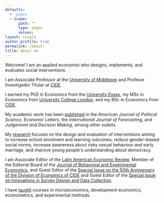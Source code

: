 ```yaml
---
defaults:
  # _pages
  - scope:
      path: ""
      type: pages
      values:
layout: single
author_profile: true
permalink: /about/
title: About me
---
```


Welcome! I am an applied economist who designs, implements, and evaluates social interventions.

I am Associate Professor at the [University of Middlesex](https://www.mdx.ac.uk/) and Profesor Investigador Titular at [CIDE](https://www.cide.edu/).

I earned my PhD in Economics from the [University Essex](https://www.essex.ac.uk/), my MSc in Economics from [University College London](https://www.ucl.ac.uk/), and my BSc in Economics from [CIDE](https://www.cide.edu/).

My academic work has been [published](/publications/) in the *American Journal of Political Science*, *Economic Letters*, the *International Journal of Forecasting*, and *Judgement and Decision Making*, among other outlets.

My [research](/research/) focuses on the design and evaluation of interventions aiming to increase school enrolment and learning outcomes, reduce gender-biased social norms, increase awareness about risky sexual behaviour and early marriage, and improve young people's understanding about democracy.

I am Associate Editor of the [Latin American Economic Review](https://www.latinaer.org/index.php/laer), Member of the Editorial Board of the [Journal of Behavioral and Experimental Economics](https://www.sciencedirect.com/journal/journal-of-behavioral-and-experimental-economics), and Guest Editor of the [Special Issue on the 50th Anniversary of the Division of Economics of CIDE](https://www.latinaer.org/index.php/laer/announcement/view/3) and Guest Editor of the [Special Issue on Innovations in Survey Design and Data Collection](https://www.sciencedirect.com/special-issue/319331/innovations-in-survey-design-and-data-collection).

I have [taught](/teaching/) courses in microeconomics, development economics, econometrics, and experimental methods.